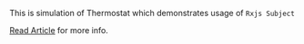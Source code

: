 This is simulation of Thermostat which demonstrates usage of `Rxjs Subject`

[Read Article](https://themightyprogrammer.dev/article/custom-event-js) for more info.
